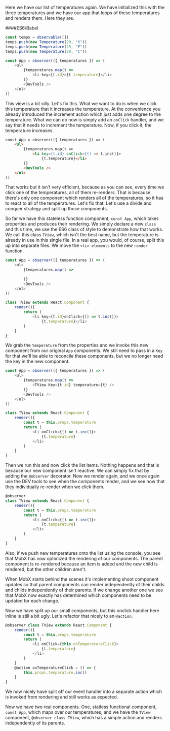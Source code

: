 Here we have our list of temperatures again. We have initialized this with the three temperatures and we have our app that loops of these temperatures and renders them. Here they are.

####ES6/Babel
```javascript
const temps = observable([])
temps.push(new Temperature(20, "K"))
temps.push(new Temperature(25, "F"))
temps.push(new Temperature(20, "C"))

const App = observer(({ temperatures }) => (
    <ul>
        {temperatures.map(t =>
            <li key={t.id}>{t.temperature}</li>
        )}
        <DevTools />
    </ul>
))
```

This view is a bit silly. Let's fix this. What we want to do is when we click this temperature that it increases the temperature. At the convenience you already introduced the increment action which just adds one degree to the temperature. What we can do now is simply add an `onClick` handler, and we say that it needs to increment the temperature. Now, if you click it, the temperature increases.

```html
const App = observer(({ temperatures }) => (
    <ul>
        {temperatures.map(t =>
            <li key={t.id} onClick={() => t.inc()}>
                {t.temperature}</li>
        )}
        <DevTools />
    </ul>
))
```

That works but it isn't very efficient, because as you can see, every time we click one of the temperatures, all of them re-renders. That is because there's only one component which renders all of the temperatures, so it has to react to all of the temperatures. Let's fix that. Let's use a divide and conquer strategy and split up those components.

So far we have this stateless function component, `const App`, which takes properties and produces their rendering. We simply declare a new `class` and this time, we use the ES6 class of style to demonstrate how that works. We call this class `TView`, which isn't the best name, but the temperature is already in use in this single file. In a real app, you would, of course, split this up into separate files. We move the `<li> elements` to the new `render` function. 

```javascript
const App = observer(({ temperatures }) => (
    <ul>
        {temperatures.map(t =>
            
        )}
        <DevTools />
    </ul>
))

class TView extends React.Component {
    render(){
        return (
            <li key={t.id}onClick={() => t.inc()}>
                {t.temperature}</li>
        )
    }
}
```

We grab the `temperature` from the properties and we invoke this new component from our original `App` components. We still need to pass in a `Key` for that we'll be able to reconcile these components, but we no longer need the key in the new component. 

```javascript
const App = observer(({ temperatures }) => (
    <ul>
        {temperatures.map(t =>
            <TView Key={t.id} temperature={t} />
        )}
        <DevTools />
    </ul>
))

class TView extends React.Component {
    render(){
        const t = this.props.temperature
        return (
            <li onClick={() => t.inc()}>
                {t.temperature}
            </li>
        )
    }
}
```

Then we run this and now click the list items. Nothing happens and that is because our new component isn't reactive. We can simply fix that by adding the `@observer` decorator. Now we render again, and we once again use the DEV tools to see when the components render, and we see now that they individually re-render when we click them.

```javascript
@observer
class TView extends React.Component {
    render(){
        const t = this.props.temperature
        return (
            <li onClick={() => t.inc()}>
                {t.temperature}
            </li>
        )
    }
}
```

Also, if we push new temperatures onto the list using the console, you see that MobX has now optimized the rendering of our components. The parent component is re-rendered because an item is added and the new child is rendered, but the other children aren't.

When MobX starts behind the scenes it's implementing shoot component updates so that parent components can render independently of their childs and childs independently of their parents. If we change another one we see that MobX now exactly has determined which components need to be updated for each change.

Now we have split up our small components, but this onclick handler here inline is still a bit ugly. Let's refactor that nicely to an `@action`. 

```javascript
@observer class TView extends React.Component {
    render(){
        const t = this.props.temperature
        return (
            <li onClick={this.onTemperatureClick}>
                {t.temperature}
            </li>
        )
    }
    @action onTemperatureClick = () => {
        this.props.temperature.inc()
    }
}
```

We now nicely have split off our event handler into a separate action which is invoked from rendering and still works as expected.

Now we have two real components. One, statless functional component, `const App`, which maps over our temperatures, and we have the `TView` component, `@observer class TView`, which has a simple action and renders independently of its parents.